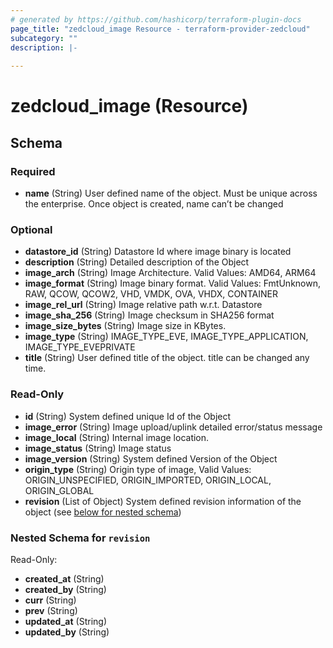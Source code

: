 ```yaml
---
# generated by https://github.com/hashicorp/terraform-plugin-docs
page_title: "zedcloud_image Resource - terraform-provider-zedcloud"
subcategory: ""
description: |-
  
---
```


# zedcloud_image (Resource)





<!-- schema generated by tfplugindocs -->
## Schema

### Required

- **name** (String) User defined name of the object. Must be unique across the enterprise. Once object is created, name can’t be changed

### Optional

- **datastore_id** (String) Datastore Id where image binary is located
- **description** (String) Detailed description of the Object
- **image_arch** (String) Image Architecture. Valid Values: AMD64, ARM64
- **image_format** (String) Image binary format. Valid Values: FmtUnknown, RAW, QCOW, QCOW2, VHD, VMDK, OVA, VHDX, CONTAINER
- **image_rel_url** (String) Image relative path w.r.t. Datastore
- **image_sha_256** (String) Image checksum in SHA256 format
- **image_size_bytes** (String) Image size in KBytes.
- **image_type** (String) IMAGE_TYPE_EVE, IMAGE_TYPE_APPLICATION, IMAGE_TYPE_EVEPRIVATE
- **title** (String) User defined title of the object. title can be changed any time.

### Read-Only

- **id** (String) System defined unique Id of the Object
- **image_error** (String) Image upload/uplink detailed error/status message
- **image_local** (String) Internal image location.
- **image_status** (String) Image status
- **image_version** (String) System defined Version of the Object
- **origin_type** (String) Origin type of image, Valid Values: ORIGIN_UNSPECIFIED, ORIGIN_IMPORTED, ORIGIN_LOCAL, ORIGIN_GLOBAL
- **revision** (List of Object) System defined revision information of the object (see [below for nested schema](#nestedatt--revision))

<a id="nestedatt--revision"></a>
### Nested Schema for `revision`

Read-Only:

- **created_at** (String)
- **created_by** (String)
- **curr** (String)
- **prev** (String)
- **updated_at** (String)
- **updated_by** (String)


